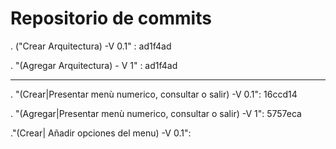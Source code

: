 # Repositorio de commits

. ("Crear Arquitectura) -V 0.1" : ad1f4ad

. "(Agregar Arquitectura) - V 1" : ad1f4ad

--------------------------------------------------------------------------------
. "(Crear|Presentar menù numerico, consultar o salir) -V 0.1": 16ccd14

. "(Agregar|Presentar menù numerico, consultar o salir) -V 1": 5757eca

."(Crear| Añadir opciones del menu) -V 0.1":